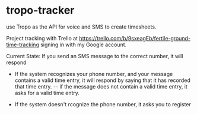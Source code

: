 tropo-tracker
=============

use Tropo as the API for voice and SMS to create timesheets.

Project tracking with Trello at https://trello.com/b/9sxeagEb/fertile-ground-time-tracking signing in with my Google account.


Current State:
If you send an SMS message to the correct number, it will respond
- If the system recognizes your phone number, and your message contains a valid time entry, 
	it will respond by saying that it has recorded that time entry.
	-- if the message does not contain a valid time entry, it asks for a valid time entry.
	
- If the system doesn't rcognize the phone number, it asks you to register
